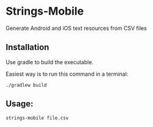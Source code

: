 # Strings-Mobile

Generate Android and iOS text resources from CSV files


## Installation
Use gradle to build the executable.

Easiest way is to run this command in a terminal:

```./gradlew build```

## Usage:
```strings-mobile file.csv```
